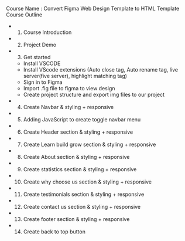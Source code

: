 Course Name : Convert Figma Web Design Template to HTML Template
Course Outline

- 1. Course Introduction
- 2. Project Demo
- 3. Get started 
    - Install VSCODE 
    - Install VScode extensions (Auto close tag, Auto rename tag, live server(five server), highlight matching tag)
    - Sign in to Figma
    - Import .fig file to figma to view design 
    - Create project structure and export img files to our project
- 4. Create Navbar & styling + responsive 
- 5. Adding JavaScript to create toggle navbar menu
- 6. Create Header section & styling + responsive 
- 7. Create Learn build grow section & styling + responsive
- 8. Create About section & styling + responsive
- 9. Create statistics section & styling + responsive
- 10. Create why choose us section & styling + responsive
- 11. Create testimonials section & styling + responsive
- 12. Create contact us section & styling + responsive
- 13. Create footer section & styling + responsive
- 14. Create back to top button